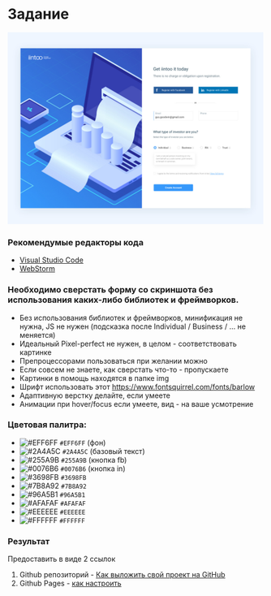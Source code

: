 # Задание

![Template](/template.jpg)

### Рекомендумые редакторы кода
- [Visual Studio Code](https://code.visualstudio.com/)
- [WebStorm](https://www.jetbrains.com/webstorm/)

### Необходимо сверстать форму со скриншота без использования каких-либо библиотек и фреймворков.

- Без использования библиотек и фреймворков, минификация не нужна, JS не нужен (подсказка после Individual / Business / ... не меняется)
- Идеальный Pixel-perfect не нужен, в целом - соответствовать картинке
- Препроцессорами пользоваться при желании можно
- Если совсем не знаете, как сверстать что-то - пропускаете
- Картинки в помощь находятся в папке img
- Шрифт использовать этот https://www.fontsquirrel.com/fonts/barlow
- Адаптивную верстку делайте, если умеете
- Анимации при hover/focus если умеете, вид - на ваше усмотрение

### Цветовая палитра:

- ![#EFF6FF](https://placehold.it/15/EFF6FF/000000?text=+) `#EFF6FF` (фон)
- ![#2A4A5C](https://placehold.it/15/2A4A5C/000000?text=+) `#2A4A5C` (базовый текст)
- ![#255A9B](https://placehold.it/15/255A9B/000000?text=+) `#255A9B` (кнопка fb)
- ![#0076B6](https://placehold.it/15/0076B6/000000?text=+) `#0076B6` (кнопка in)
- ![#3698FB](https://placehold.it/15/3698FB/000000?text=+) `#3698FB`
- ![#7B8A92](https://placehold.it/15/7B8A92/000000?text=+) `#7B8A92`
- ![#96A5B1](https://placehold.it/15/96A5B1/000000?text=+) `#96A5B1`
- ![#AFAFAF](https://placehold.it/15/AFAFAF/000000?text=+) `#AFAFAF`
- ![#EEEEEE](https://placehold.it/15/EEEEEE/000000?text=+) `#EEEEEE`
- ![#FFFFFF](https://placehold.it/15/FFFFFF/000000?text=+) `#FFFFFF`

### Результат
Предоставить в виде 2 ссылок
1) Github репозиторий - [Как выложить свой проект на GitHub](https://maxsite.org/page/how-to-put-your-project-on-github-com)
2) Github Pages - [как настроить](https://developer.mozilla.org/ru/docs/Learn/Common_questions/Using_Github_pages)
